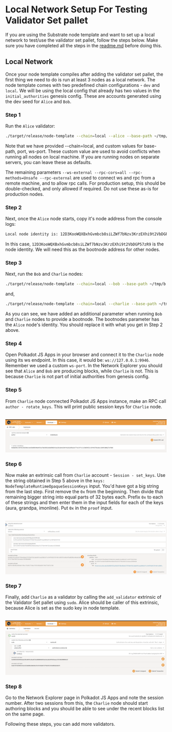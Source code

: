 # Local Network Setup For Testing Validator Set pallet

If you are using the Substrate node template and want to set up a local network to test/use the validator set pallet, follow the steps below. Make sure you have completed all the steps in the [readme.md](../readme.md) before doing this.

## Local Network

Once your node template compiles after adding the validator set pallet, the first thing we need to do is run at least 3 nodes as a local network.
The node template comes with two predefined chain configurations - `dev` and `local`. We will be using the local config that already has two values in the `initial_authorities` genesis config. These are accounts generated using the dev seed for `Alice` and `Bob`.

### Step 1

Run the `Alice` validator:

```bash
./target/release/node-template --chain=local --alice --base-path ~/tmp/a --port=30334 --ws-port 9944 --ws-external --rpc-cors=all --rpc-methods=Unsafe --rpc-external
```

Note that we have provided --chain=local, and custom values for base-path, port, ws-port. These custom value are used to avoid conflicts when running all nodes on local machine. If you are running nodes on separate servers, you can leave these as defaults.

The remaining parameters `--ws-external --rpc-cors=all --rpc-methods=Unsafe --rpc-external` are used to connect ws and rpc from a remote machine, and to allow rpc calls. For production setup, this should be double-checked, and only allowed if required. Do not use these as-is for production nodes.

### Step 2

Next, once the `Alice` node starts, copy it's node address from the console logs:

```bash
Local node identity is: 12D3KooWQXBxhGvmbcb8siLZWf7bNzv3KrzEXhi9t2VbDGP57zR9
```

In this case, `12D3KooWQXBxhGvmbcb8siLZWf7bNzv3KrzEXhi9t2VbDGP57zR9` is the node identity. We will need this as the bootnode address for other nodes.

### Step 3

Next, run the `Bob` and `Charlie` nodes:

```bash
./target/release/node-template --chain=local --bob --base-path ~/tmp/b --port=30335 --ws-port 9945 --ws-external --rpc-cors=all --rpc-methods=Unsafe --rpc-external --bootnodes /ip4/127.0.0.1/tcp/30334/p2p/12D3KooWQXBxhGvmbcb8siLZWf7bNzv3KrzEXhi9t2VbDGP57zR9
```

and,

```bash
./target/release/node-template --chain=local --charlie --base-path ~/tmp/c --port=30336 --ws-port 9946 --ws-external --rpc-cors=all --rpc-methods=Unsafe --rpc-external --bootnodes /ip4/127.0.0.1/tcp/30334/p2p/12D3KooWQXBxhGvmbcb8siLZWf7bNzv3KrzEXhi9t2VbDGP57zR9
```

As you can see, we have added an additional parameter when running `Bob` and `Charlie` nodes to provide a bootnode. The bootnodes parameter has the `Alice` node's identity. You should replace it with what you get in Step 2 above.

### Step 4

Open Polkadot JS Apps in your browser and connect it to the `Charlie` node using its ws endpoint. In this case, it would be: `ws://127.0.0.1:9946`. Remember we used a custom `ws-port`.
In the Network Explorer you should see that `Alice` and `Bob` are producing blocks, while `Charlie` is not. This is because `Charlie` is not part of initial authorities from genesis config.

### Step 5

From `Charlie` node connected Polkadot JS Apps instance, make an RPC call `author - rotate_keys`. This will print public session keys for `Charlie` node.

<br />
<img src="./img/rotate-keys.png" alt="rotate-keys" />

### Step 6

Now make an extrinsic call from `Charlie` account - `Session - set_keys`.
Use the string obtained in Step 5 above in the `keys: NodeTemplateRuntimeOpaqueSessionKeys` input. You'd have got a big string from the last step. First remove the `0x` from the beginning. Then divide that remaining bigger string into equal parts of 32 bytes each. Prefix `0x` to each of these strings and then enter them in the input fields for each of the keys (aura, grandpa, imonline).
Put `0x` in the `proof` input.

<br />
<img src="./img/set-keys.png" alt="set-keys" />

### Step 7

Finally, add `Charlie` as a validator by calling the `add_validator` extrinsic of the Validator Set pallet using `sudo`. Alice should be caller of this extrinsic, because Alice is set as the sudo key in node template.

<br />
<img src="./img/add-validator.png" alt="add-validator" />

### Step 8

Go to the Network Explorer page in Polkadot JS Apps and note the session number. After two sessions from this, the `Charlie` node should start authoring blocks and you should be able to see under the recent blocks list on the same page.

Following these steps, you can add more validators.
